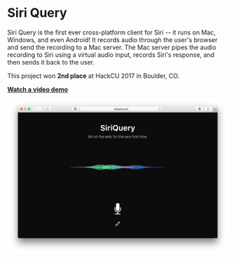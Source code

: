# Siri Query

Siri Query is the first ever cross-platform client for Siri -- it runs on Mac, Windows, and even Android! It records audio through the user's browser and send the recording to a Mac server. The Mac server pipes the audio recording to Siri using a virtual audio input, records Siri's response, and then sends it back to the user. 

This project won **2nd place** at HackCU 2017 in Boulder, CO.

**[Watch a video demo](https://www.youtube.com/watch?v=iUnD_9Ejljo)**

<p align='center'>
  <img src="assets/screenshot.png""
</p>

